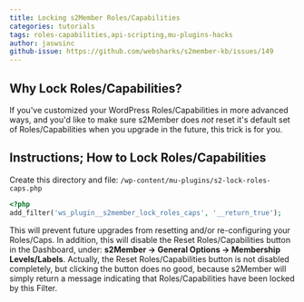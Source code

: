 ```yaml
---
title: Locking s2Member Roles/Capabilities
categories: tutorials
tags: roles-capabilities,api-scripting,mu-plugins-hacks
author: jaswsinc
github-issue: https://github.com/websharks/s2member-kb/issues/149
---
```


## Why Lock Roles/Capabilities?

If you've customized your WordPress Roles/Capabilities in more advanced ways, and you'd like to make sure s2Member does _not_ reset it's default set of Roles/Capabilities when you upgrade in the future, this trick is for you.

## Instructions; How to Lock Roles/Capabilities

Create this directory and file:
`/wp-content/mu-plugins/s2-lock-roles-caps.php`

```php
<?php
add_filter('ws_plugin__s2member_lock_roles_caps', '__return_true');
```

This will prevent future upgrades from resetting and/or re-configuring your Roles/Caps. In addition, this will disable the Reset Roles/Capabilities button in the Dashboard, under: **s2Member → General Options → Membership Levels/Labels**. Actually, the Reset Roles/Capabilities button is not disabled completely, but clicking the button does no good, because s2Member will simply return a message indicating that Roles/Capabilities have been locked by this Filter.